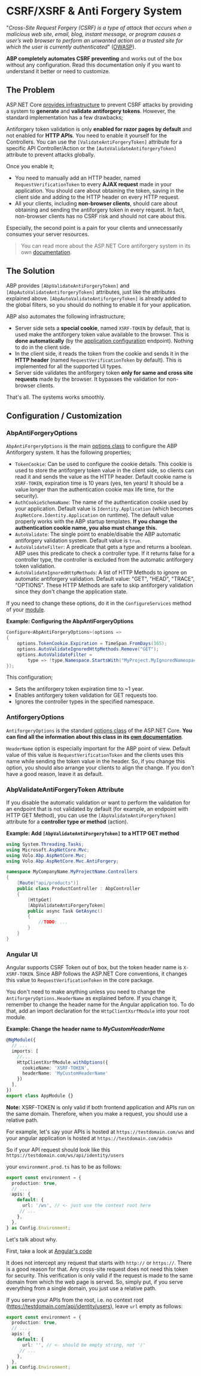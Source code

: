 # CSRF/XSRF & Anti Forgery System

"*Cross-Site Request Forgery (CSRF) is a type of attack that occurs when a malicious web site, email, blog, instant message, or program causes a user’s web browser to perform an unwanted action on a trusted site for which the user is currently authenticated*" ([OWASP](https://www.owasp.org/index.php/Cross-Site_Request_Forgery_(CSRF)_Prevention_Cheat_Sheet)).

**ABP completely automates CSRF preventing** and works out of the box without any configuration. Read this documentation only if you want to understand it better or need to customize.

## The Problem

ASP.NET Core [provides infrastructure](https://docs.microsoft.com/en-us/aspnet/core/security/anti-request-forgery) to prevent CSRF attacks by providing a system to **generate** and **validate antiforgery tokens**. However, the standard implementation has a few drawbacks;

Antiforgery token validation is only **enabled for razor pages by default** and not enabled for **HTTP APIs**. You need to enable it yourself for the Controllers. You can use the `[ValidateAntiForgeryToken]` attribute for a specific API Controller/Action or the `[AutoValidateAntiforgeryToken]` attribute to prevent attacks globally.

Once you enable it;

* You need to manually add an HTTP header, named `RequestVerificationToken` to every **AJAX request** made in your application. You should care about obtaining the token, saving in the client side and adding to the HTTP header on every HTTP request.
* All your clients, including **non-browser clients**, should care about obtaining and sending the antiforgery token in every request. In fact, non-browser clients has no CSRF risk and should not care about this.

Especially, the second point is a pain for your clients and unnecessarily consumes your server resources.

> You can read more about the ASP.NET Core antiforgery system in its own [documentation](https://docs.microsoft.com/en-us/aspnet/core/security/anti-request-forgery). 

## The Solution

ABP provides `[AbpValidateAntiForgeryToken]` and `[AbpAutoValidateAntiforgeryToken]` attributes, just like the attributes explained above. `[AbpAutoValidateAntiforgeryToken]` is already added to the global filters, so you should do nothing to enable it for your application.

ABP also automates the following infrastructure;

* Server side sets a **special cookie**, named `XSRF-TOKEN` by default, that is used make the antiforgery token value available to the browser. This is **done automatically** (by the [application configuration](../api-development/standard-apis/configuration.md) endpoint). Nothing to do in the client side.
* In the client side, it reads the token from the cookie and sends it in the **HTTP header** (named `RequestVerificationToken` by default). This is implemented for all the supported UI types.
* Server side validates the antiforgery token **only for same and cross site requests** made by the browser. It bypasses the validation for non-browser clients.

That's all. The systems works smoothly.

## Configuration / Customization

### AbpAntiForgeryOptions

`AbpAntiForgeryOptions` is the main [options class](../fundamentals/options.md) to configure the ABP Antiforgery system. It has the following properties;

* `TokenCookie`:  Can be used to configure the cookie details. This cookie is used to store the antiforgery token value in the client side, so clients can read it and sends the value as the HTTP header. Default cookie name is `XSRF-TOKEN`, expiration time is 10 years (yes, ten years! It should be a value longer than the authentication cookie max life time, for the security).
* `AuthCookieSchemaName`: The name of the authentication cookie used by your application. Default value is `Identity.Application` (which becomes `AspNetCore.Identity.Application` on runtime). The default value properly works with the ABP startup templates. **If you change the authentication cookie name, you also must change this.**
* `AutoValidate`: The single point to enable/disable the ABP automatic antiforgery validation system. Default value is `true`.
* `AutoValidateFilter`: A predicate that gets a type and returns a boolean. ABP uses this predicate to check a controller type. If it returns false for a controller type, the controller is excluded from the automatic antiforgery token validation.
* `AutoValidateIgnoredHttpMethods`: A list of HTTP Methods to ignore on automatic antiforgery validation. Default value: "GET", "HEAD", "TRACE", "OPTIONS". These HTTP Methods are safe to skip antiforgery validation since they don't change the application state.

If you need to change these options, do it in the `ConfigureServices` method of your [module](../architecture/modularity/basics.md).

**Example: Configuring the AbpAntiForgeryOptions**

```csharp
Configure<AbpAntiForgeryOptions>(options =>
{
    options.TokenCookie.Expiration = TimeSpan.FromDays(365);
    options.AutoValidateIgnoredHttpMethods.Remove("GET");
    options.AutoValidateFilter =
        type => !type.Namespace.StartsWith("MyProject.MyIgnoredNamespace");
});
```

This configuration;

* Sets the antiforgery token expiration time to ~1 year.
* Enables antiforgery token validation for GET requests too.
* Ignores the controller types in the specified namespace.

### AntiforgeryOptions

`AntiforgeryOptions` is the standard [options class](../fundamentals/options.md) of the ASP.NET Core. **You can find all the information about this class in its [own documentation](https://docs.microsoft.com/en-us/aspnet/core/security/anti-request-forgery)**.

`HeaderName` option is especially important for the ABP point of view. Default value of this value is `RequestVerificationToken` and the clients uses this name while sending the token value in the header. So, if you change this option, you should also arrange your clients to align the change. If you don't have a good reason, leave it as default.

### AbpValidateAntiForgeryToken Attribute

If you disable the automatic validation or want to perform the validation for an endpoint that is not validated by default (for example, an endpoint with HTTP GET Method), you can use the `[AbpValidateAntiForgeryToken]` attribute for a **controller type or method** (action).

**Example: Add `[AbpValidateAntiForgeryToken]` to a HTTP GET method**

```csharp
using System.Threading.Tasks;
using Microsoft.AspNetCore.Mvc;
using Volo.Abp.AspNetCore.Mvc;
using Volo.Abp.AspNetCore.Mvc.AntiForgery;

namespace MyCompanyName.MyProjectName.Controllers
{
    [Route("api/products")]
    public class ProductController : AbpController
    {
        [HttpGet]
        [AbpValidateAntiForgeryToken]
        public async Task GetAsync()
        {
            //TODO: ...
        }
    }
}
```

### Angular UI

Angular supports CSRF Token out of box, but the token header name is `X-XSRF-TOKEN`. Since ABP follows the ASP.NET Core conventions, it changes this value to `RequestVerificationToken` in the core package. 

You don't need to make anything unless you need to change the `AntiforgeryOptions.HeaderName` as explained before. If you change it, remember to change the header name for the Angular application too. To do that, add an import declaration for the `HttpClientXsrfModule` into your root module.

**Example: Change the header name to *MyCustomHeaderName***

```typescript
@NgModule({
  // ...
  imports: [
    //...
    HttpClientXsrfModule.withOptions({
      cookieName: 'XSRF-TOKEN',
      headerName: 'MyCustomHeaderName'
    })
  ],
})
export class AppModule {}
```

**Note:** XSRF-TOKEN is only valid if both frontend application and APIs run on the same domain. Therefore, when you make a request, you should use a relative path. 

For example, let's say your APIs is hosted at `https://testdomain.com/ws`
and your angular application is hosted at `https://testdomain.com/admin`

So if your API request should look like this `https://testdomain.com/ws/api/identity/users`

your `environment.prod.ts` has to be as follows:

```typescript
export const environment = {
  production: true,
  // ....
  apis: {
    default: {
      url: '/ws', // <- just use the context root here
     // ...
    },
  },
} as Config.Environment;
```

Let's talk about why.

First, take a look at [Angular's code](https://github.com/angular/angular/blob/master/packages/common/http/src/xsrf.ts#L81)

It does not intercept any request that starts with `http://` or `https://`. There is a good reason for that. Any cross-site request does not need this token for security. This verification is only valid if the request is made to the same domain from which the web page is served. So, simply put, if you serve everything from a single domain, you just use a relative path.

If you serve your APIs from the root, i.e. no context root (https://testdomain.com/api/identity/users), leave `url` empty as follows: 

```typescript
export const environment = {
  production: true,
  // ....
  apis: {
    default: {
      url: '', // <- should be empty string, not '/'
     // ...
    },
  },
} as Config.Environment;
```
